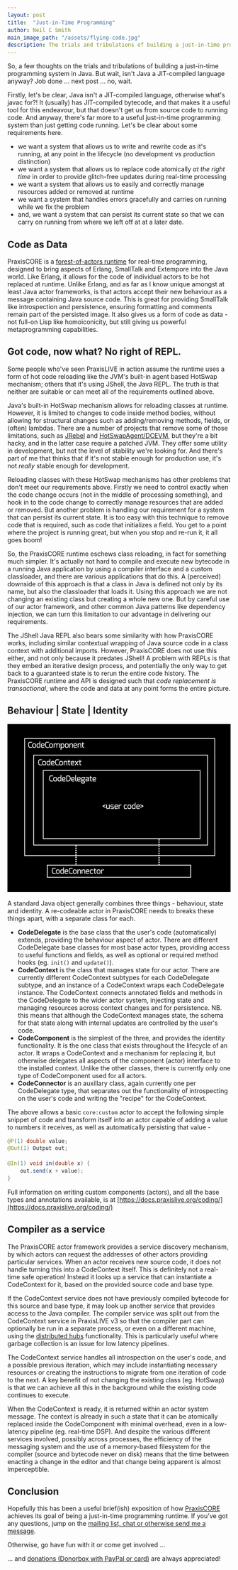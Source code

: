 ```yaml
---
layout: post
title:  "Just-in-Time Programming"
author: Neil C Smith
main_image_path: "/assets/flying-code.jpg"
description: The trials and tribulations of building a just-in-time programming system in Java
---
```


So, a few thoughts on the trials and tribulations of building a just-in-time programming
system in Java. But wait, isn't Java a JIT-compiled language anyway? Job done ... 
next post ... no, wait.

Firstly, let's be clear, Java isn't a JIT-compiled language, otherwise what's javac for?!
It (usually) has JIT-compiled bytecode, and that makes it a useful tool for this
endeavour, but that doesn't get us from source code to running code.
And anyway, there's far more to a useful just-in-time programming system
than just getting code running. Let's be clear about some requirements here.

- we want a system that allows us to write and rewrite code as it's running, at
any point in the lifecycle (no development vs production distinction)
- we want a system that allows us to replace code atomically _at the right time_
in order to provide glitch-free updates during real-time processing
- we want a system that allows us to easily and correctly manage resources added
 or removed at runtime
- we want a system that handles errors gracefully and carries on running while we fix
the problem
- and, we want a system that can persist its current state so that we can carry 
on running from where we left off at at a later date.

## Code as Data

PraxisCORE is a [forest-of-actors runtime](/blog/a-forest-of-actors/) for real-time
programming, designed to bring aspects of Erlang, SmallTalk and Extempore into the
Java world. Like Erlang, it allows for the code of individual actors to be hot replaced
at runtime. Unlike Erlang, and as far as I know unique amongst at least Java actor
frameworks, is that actors accept their new behaviour as a message containing Java
source code. This is great for providing SmallTalk like introspection and persistence,
ensuring formatting and comments remain part of the persisted image. It also gives
us a form of code as data - not full-on Lisp like homoiconicity, but still giving
us powerful metaprogramming capabilities.

## Got code, now what? No right of REPL.

Some people who've seen PraxisLIVE in action assume the runtime uses a form of hot code
reloading like the JVM's built-in agent based HotSwap mechanism; others that it's
using JShell, the Java REPL. The truth is that neither are suitable or can meet
all of the requirements outlined above. 

Java's built-in HotSwap mechanism allows for reloading classes at runtime. However,
it is limited to changes to code inside method bodies, without allowing for structural
changes such as adding/removing methods, fields, or (often) lambdas. There are a
number of projects that remove some of those limitations, such as
[JRebel](https://zeroturnaround.com/software/jrebel/) and
[HotSwapAgent/DCEVM](http://hotswapagent.org/), but they're a bit hacky, and in the latter
case require a patched JVM. They offer some utility in development, but not the level
of stability we're looking for. And there's part of me that thinks that if it's not
stable enough for production use, it's not _really_ stable enough for development.

Reloading classes with these HotSwap mechanisms has other problems that don't meet
our requirements above. Firstly we need to control exactly when the code change
occurs (not in the middle of processing something), and hook in to the code change to
correctly manage resources that are added or removed. But another problem is handling
our requirement for a system that can persist its current state. It is too easy with
this technique to remove code that is required, such as code that initializes 
a field. You get to a point where the project is running great, but when you stop
and re-run it, it all goes boom!

So, the PraxisCORE runtime eschews class reloading, in fact for something much simpler.
It's actually not hard to compile and execute new bytecode in a running Java application
by using a compiler interface and a custom classloader, and there are various
applications that do this. A (perceived) downside of this approach is that a class
in Java is defined not only by its name, but also the classloader that loads it.
Using this approach we are not changing an existing class but creating a whole new one.
But by careful use of our actor framework, and other common Java patterns like dependency
injection, we can turn this limitation to our advantage in delivering our requirements.

The JShell Java REPL also bears some similarity with how PraxisCORE works, including
similar contextual wrapping of Java source code in a class context with additional
imports. However, PraxisCORE does not use this either, and not only because it predates
JShell! A problem with REPLs is that they embed an iterative design process, and
potentially the only way to get back to a guaranteed state is to rerun the entire code
history. The PraxisCORE runtime and API is designed such that _code replacement is
transactional_, where the code and data at any point forms the entire picture.

## Behaviour | State | Identity

<img src="/assets/code-objects.png" alt="Diagram of CodeComponent, CodeContext and CodeDelegate" />

A standard Java object generally combines three things - behaviour, state and identity.
A re-codeable actor in PraxisCORE needs to breaks these things apart, with a separate
class for each.

- **CodeDelegate** is the base class that the user's code (automatically) extends, providing
the behaviour aspect of actor. There are different CodeDelegate base classes for most
base actor types, providing access to useful functions and fields, as well as optional
or required method hooks (eg. `init()` and `update()`).
- **CodeContext** is the class that manages state for our actor. There are currently
different CodeContext subtypes for each CodeDelegate subtype, and an instance of 
a CodeContext wraps each CodeDelegate instance. The CodeContext connects annotated
fields and methods in the CodeDelegate to the wider actor system, injecting state
and managing resources across context changes and for persistence. NB. this means
that although the CodeContext manages state, the schema for that state along with
internal updates are controlled by the user's code.
- **CodeComponent** is the simplest of the three, and provides the identity functionality.
It is the one class that exists throughout the lifecycle of an actor. It wraps
a CodeContext and a mechanism for replacing it, but otherwise delegates all aspects
of the component (actor) interface to the installed context. Unlike the other classes,
there is currently only one type of CodeComponent used for all actors.
- **CodeConnector** is an auxillary class, again currently one per CodeDelegate
type, that separates out the functionality of introspecting on the user's code 
and writing the "recipe" for the CodeContext.

The above allows a basic `core:custom` actor to accept the following simple snippet of code
and transform itself into an actor capable of adding a value to numbers it receives, as
well as automatically persisting that value -

```java
@P(1) double value;
@Out(1) Output out;

@In(1) void in(double x) {
    out.send(x + value);
}
```

Full information on writing custom components (actors), and all the base types and 
annotations available, is at [https://docs.praxislive.org/coding/](https://docs.praxislive.org/coding/)

## Compiler as a service

The PraxisCORE actor framework provides a service discovery mechanism, by which
actors can request the addresses of other actors providing particular services.
When an actor receives new source code, it does not handle turning this into a
CodeContext itself. This is definitely not a real-time safe operation! Instead it
looks up a service that can instantiate a CodeContext for it, based on the provided
source code and base type.

If the CodeContext service does not have previously compiled bytecode for this source
and base type, it may look up another service that provides access to the Java
compiler. The compiler service was split out from the CodeContext service in
PraxisLIVE v3 so that the compiler part can optionally be run in a separate process, or
even on a different machine, using the
[distributed hubs](https://docs.praxislive.org/distributed-hubs/) functionality.
This is particularly useful where garbage collection is an issue for low latency
pipelines.

The CodeContext service handles all introspection on the user's code, and a possible
previous iteration, which may include instantiating necessary resources or creating
the instructions to migrate from one iteration of code to the next. A key benefit of not
changing the existing class (eg. HotSwap) is that we can achieve all this in the
background while the existing code continues to execute.

When the CodeContext is ready, it is returned within an actor system message. The context
is already in such a state that it can be atomically replaced inside the CodeComponent with
minimal overhead, even in a low-latency pipeline (eg. real-time DSP). And despite
the various different services involved, possibly across processes, the efficiency
of the messaging system and the use of a memory-based filesystem for the
compiler (source and bytecode never on disk) means that the time between enacting
a change in the editor and that change being apparent is almost imperceptible.

## Conclusion

Hopefully this has been a useful brief(ish) exposition of how [PraxisCORE](/core) achieves
its goal of being a just-in-time programming runtime. If you've got any questions,
jump on the [mailing list, chat or otherwise send me a message](/community).

Otherwise, go have fun with it or come get involved ...

... and [donations (Donorbox with PayPal or card)](https://donorbox.org/praxislive)
are always appreciated!